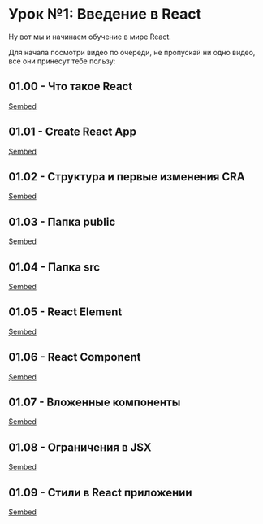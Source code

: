 # Урок №1: Введение в React

Ну вот мы и начинаем обучение в мире React.

Для начала посмотри видео по очереди, не пропускай ни одно видео, все они принесут тебе пользу:

## 01.00 - Что такое React

[$embed](https://vimeo.com/503921009)


## 01.01 - Create React App

[$embed](https://vimeo.com/696629547)


## 01.02 - Структура и первые изменения CRA

[$embed](https://vimeo.com/696878730)


## 01.03 - Папка public

[$embed](https://vimeo.com/696935219)


## 01.04 - Папка src

[$embed](https://vimeo.com/696935267)


## 01.05 - React Element

[$embed](https://vimeo.com/696957701)


## 01.06 - React Component

[$embed](https://vimeo.com/696994354)


## 01.07 - Вложенные компоненты

[$embed](https://vimeo.com/696994422)


## 01.08 - Ограничения в JSX

[$embed](https://vimeo.com/696994477)


## 01.09 - Стили в React приложении

[$embed](https://vimeo.com/697056011)
